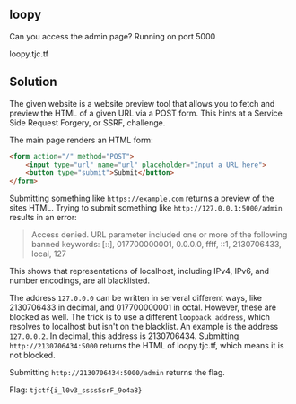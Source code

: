 ## loopy  
Can you access the admin page? Running on port 5000

loopy.tjc.tf

## Solution
The given website is a website preview tool that allows you to fetch and preview the HTML of a given URL via a POST form. This hints at a Service Side Request Forgery, or SSRF, challenge. 

The main page renders an HTML form:

```html
<form action="/" method="POST">
    <input type="url" name="url" placeholder="Input a URL here">
    <button type="submit">Submit</button>
</form>
```

Submitting something like `https://example.com` returns a preview of the sites HTML. Trying to submit something like `http://127.0.0.1:5000/admin` results in an error:

> Access denied. URL parameter included one or more of the following banned keywords:
> [::], 017700000001, 0.0.0.0, ffff, ::1, 2130706433, local, 127

This shows that representations of localhost, including IPv4, IPv6, and number encodings, are all blacklisted. 

The address `127.0.0.0` can be written in serveral different ways, like 2130706433 in decimal, and 017700000001 in octal. However, these are blocked as well. The trick is to use a different `loopback address`, which resolves to localhost but isn't on the blacklist. An example is the address `127.0.0.2`. In decimal, this address is 2130706434. Submitting `http://2130706434:5000` returns the HTML of loopy.tjc.tf, which means it is not blocked. 

Submitting `http://2130706434:5000/admin` returns the flag.

Flag: `tjctf{i_l0v3_ssssSsrF_9o4a8}`